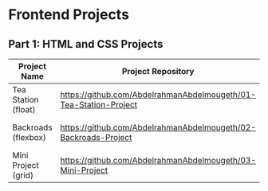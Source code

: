 # Frontend Projects

## Part 1: HTML and CSS Projects

Project Name  | Project Repository | Netlify Link
------------- | --------------- | ------------
Tea Station (float)   | https://github.com/AbdelrahmanAbdelmougeth/01-Tea-Station-Project | https://chic-syrniki-a4f0ba.netlify.app/
Backroads (flexbox)   |https://github.com/AbdelrahmanAbdelmougeth/02-Backroads-Project | https://effervescent-gumdrop-29a18c.netlify.app/
Mini Project (grid) |https://github.com/AbdelrahmanAbdelmougeth/03-Mini-Project| none
